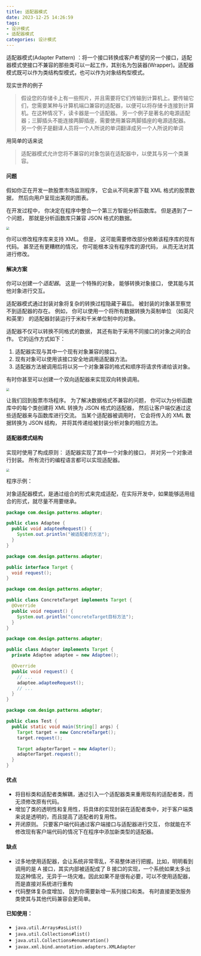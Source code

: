```yaml
---
title: 适配器模式
date: 2023-12-25 14:26:59
tags:
- 设计模式
- 适配器模式
categories: 设计模式
---
```


适配器模式(Adapter Pattern) ：将一个接口转换成客户希望的另一个接口，适配器模式使接口不兼容的那些类可以一起工作，其别名为包装器(Wrapper)。适配器模式既可以作为类结构型模式，也可以作为对象结构型模式。

现实世界的例子

> 假设您的存储卡上有一些照片，并且需要将它们传输到计算机上。要传输它们，您需要某种与计算机端口兼容的适配器，以便可以将存储卡连接到计算机。在这种情况下，读卡器是一个适配器。
> 另一个例子是著名的电源适配器；三脚插头不能连接两脚插座，需要使用兼容两脚插座的电源适配器。
> 另一个例子是翻译人员将一个人所说的单词翻译成另一个人所说的单词

用简单的话来说

> 适配器模式允许您将不兼容的对象包装在适配器中，以使其与另一个类兼容。

#### 问题

假如你正在开发一款股票市场监测程序， 它会从不同来源下载 XML 格式的股票数据， 然后向用户呈现出美观的图表。

在开发过程中， 你决定在程序中整合一个第三方智能分析函数库。 但是遇到了一个问题， 那就是分析函数库只兼容 JSON 格式的数据。

<img src="https://myblob-pics.oss-cn-hangzhou.aliyuncs.com/2023/designpattern/adaptor_problem-zh-2x%281%29.png" style="zoom: 50%;" />

你可以修改程序库来支持 XML。 但是， 这可能需要修改部分依赖该程序库的现有代码。 甚至还有更糟糕的情况， 你可能根本没有程序库的源代码， 从而无法对其进行修改。

#### 解决方案

你可以创建一个*适配器*。 这是一个特殊的对象， 能够转换对象接口， 使其能与其他对象进行交互。

适配器模式通过封装对象将复杂的转换过程隐藏于幕后。 被封装的对象甚至察觉不到适配器的存在。 例如， 你可以使用一个将所有数据转换为英制单位 （如英尺和英里） 的适配器封装运行于米和千米单位制中的对象。

适配器不仅可以转换不同格式的数据， 其还有助于采用不同接口的对象之间的合作。 它的运作方式如下：

1. 适配器实现与其中一个现有对象兼容的接口。
2. 现有对象可以使用该接口安全地调用适配器方法。
3. 适配器方法被调用后将以另一个对象兼容的格式和顺序将请求传递给该对象。

有时你甚至可以创建一个双向适配器来实现双向转换调用。

<img src="https://myblob-pics.oss-cn-hangzhou.aliyuncs.com/2023/designpattern/adaptor_solution-zh-2x.png" style="zoom: 50%;" />

让我们回到股票市场程序。 为了解决数据格式不兼容的问题， 你可以为分析函数库中的每个类创建将 XML 转换为 JSON 格式的适配器， 然后让客户端仅通过这些适配器来与函数库进行交流。 当某个适配器被调用时， 它会将传入的 XML 数据转换为 JSON 结构， 并将其传递给被封装分析对象的相应方法。

#### 适配器模式结构

实现时使用了构成原则： 适配器实现了其中一个对象的接口， 并对另一个对象进行封装。 所有流行的编程语言都可以实现适配器。

<img src="https://myblob-pics.oss-cn-hangzhou.aliyuncs.com/2023/designpattern/structure-object-adapter-2x.png" style="zoom:50%;" />

程序示例：

对象适配器模式，是通过组合的形式来完成适配，在实际开发中，如果能够适用组合的形式，就尽量不用要继承。

```java
package com.design.patterns.adapter;

public class Adaptee {
  public void adapteeRequest() {
    System.out.println("被适配者的方法");
  }
}
```

```java
package com.design.patterns.adapter;

public interface Target {
  void request();
}
```

```java
package com.design.patterns.adapter;

public class ConcreteTarget implements Target {
  @Override
  public void request() {
    System.out.println("concreteTarget目标方法");
  }
}
```

```java
package com.design.patterns.adapter;

public class Adapter implements Target {
  private Adaptee adaptee = new Adaptee();

  @Override
  public void request() {
    // ...
    adaptee.adapteeRequest();
    // ...
  }
}
```

```java
package com.design.patterns.adapter;

public class Test {
  public static void main(String[] args) {
    Target target = new ConcreteTarget();
    target.request();

    Target adapterTarget = new Adapter();
    adapterTarget.request();
  }
}
```

#### 优点

- 将目标类和适配者类解耦，通过引入一个适配器类来重用现有的适配者类，而无须修改原有代码。
- 增加了类的透明性和复用性，将具体的实现封装在适配者类中，对于客户端类来说是透明的，而且提高了适配者的复用性。
- 开闭原则。 只要客户端代码通过客户端接口与适配器进行交互， 你就能在不修改现有客户端代码的情况下在程序中添加新类型的适配器。

#### 缺点

- 过多地使用适配器，会让系统非常零乱，不易整体进行把握。比如，明明看到调用的是 A 接口，其实内部被适配成了 B 接口的实现，一个系统如果太多出现这种情况，无异于一场灾难。因此如果不是很有必要，可以不使用适配器，而是直接对系统进行重构
-  代码整体复杂度增加， 因为你需要新增一系列接口和类。 有时直接更改服务类使其与其他代码兼容会更简单。

#### 已知使用：

- `java.util.Arrays#asList()`
- `java.util.Collections#list()`
- `java.util.Collections#enumeration()`
- `javax.xml.bind.annotation.adapters.XMLAdapter`
